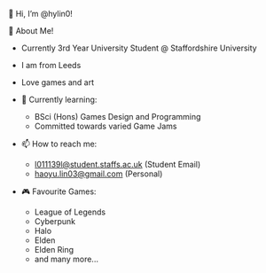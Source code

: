 👋 Hi, I’m @hylin0!

👀 About Me!
  - Currently 3rd Year University Student @ Staffordshire University
  - I am from Leeds
  - Love games and art
  - 🌱 Currently learning: 
      - BSci (Hons) Games Design and Programming
      - Committed towards varied Game Jams
  - 📫 How to reach me: 
      - l011139l@student.staffs.ac.uk (Student Email)
      - haoyu.lin03@gmail.com (Personal)
   
- 🎮 Favourite Games:
    - League of Legends
    - Cyberpunk
    - Halo
    - Elden 
    - Elden Ring
    - and many more...

<!---
hylin0/hylin0 is a ✨ special ✨ repository because its `README.md` (this file) appears on your GitHub profile.
You can click the Preview link to take a look at your changes.
--->
